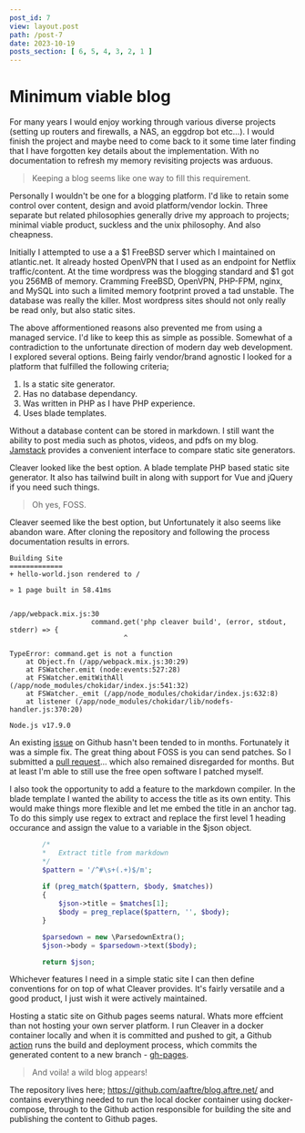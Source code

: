 ```yaml
---
post_id: 7
view: layout.post
path: /post-7
date: 2023-10-19
posts_section: [ 6, 5, 4, 3, 2, 1 ]
---
```


# Minimum viable blog

For many years I would enjoy working through various diverse projects (setting up routers and firewalls, a NAS, an eggdrop bot etc...).  I would finish the project and maybe need to come back to it some time later finding that I have forgotten key details about the implementation.  With no documentation to refresh my memory revisiting projects was arduous.

> Keeping a blog seems like one way to fill this requirement.

Personally I wouldn't be one for a blogging platform. I'd like to retain some control over content, design and avoid platform/vendor lockin. Three separate but related philosophies generally drive my approach to projects; minimal viable product, suckless and the unix philosophy. And also cheapness.

Initially I attempted to use a a $1 FreeBSD server which I maintained on atlantic.net.  It already hosted OpenVPN that I used as an endpoint for Netflix traffic/content. At the time wordpress was the blogging standard and $1 got you 256MB of memory.  Cramming FreeBSD, OpenVPN, PHP-FPM, nginx, and MySQL into such a limited memory footprint proved a tad unstable.  The database was really the killer.  Most wordpress sites should not only really be read only, but also static sites.

The above afformentioned reasons also prevented me from using a managed service.  I'd like to keep this as simple as possible.  Somewhat of a contradiction to the unfortunate direction of modern day web development.  I explored several options.  Being fairly vendor/brand agnostic I looked for a platform that fulfilled the following criteria; 

1. Is a static site generator.
2. Has no database dependancy.
3. Was written in PHP as I have PHP experience.
4. Uses blade templates.

Without a database content can be stored in markdown.  I still want the ability to post media such as photos, videos, and pdfs on my blog.  [Jamstack](https://jamstack.org/generators/) provides a convenient interface to compare static site generators. 

Cleaver looked like the best option.  A blade template PHP based static site generator.  It also has tailwind built in along with support for Vue and jQuery if you need such things.

> Oh yes, FOSS.

Cleaver seemed like the best option, but Unfortunately it also seems like abandon ware.  After cloning the repository and following the process documentation results in errors.

```
Building Site
=============
+ hello-world.json rendered to /

» 1 page built in 58.41ms


/app/webpack.mix.js:30
                    command.get('php cleaver build', (error, stdout, stderr) => {
                            ^

TypeError: command.get is not a function
    at Object.fn (/app/webpack.mix.js:30:29)
    at FSWatcher.emit (node:events:527:28)
    at FSWatcher.emitWithAll (/app/node_modules/chokidar/index.js:541:32)
    at FSWatcher._emit (/app/node_modules/chokidar/index.js:632:8)
    at listener (/app/node_modules/chokidar/lib/nodefs-handler.js:370:20)

Node.js v17.9.0
```

An existing [issue](https://github.com/aschmelyun/cleaver/issues/65) on Github hasn't been tended to in months.  Fortunately it was a simple fix.  The great thing about FOSS is you can send patches.  So I submitted a [pull request](https://github.com/aschmelyun/cleaver/pull/68/commits)... which also remained disregarded for months.  But at least I'm able to still use the free open software I patched myself.  

I also took the opportunity to add a feature to the markdown compiler.  In the blade template I wanted the ability to access the title as its own entity.  This would make things more flexible and let me embed the title in an anchor tag.  To do this simply use regex to extract and replace the first level 1 heading occurance and assign the value to a variable in the $json object.

```php
        /*
        *   Extract title from markdown
        */
        $pattern = '/^#\s+(.+)$/m';
        
        if (preg_match($pattern, $body, $matches)) 
        {
            $json->title = $matches[1];
            $body = preg_replace($pattern, '', $body);
        }    

        $parsedown = new \ParsedownExtra();
        $json->body = $parsedown->text($body);

        return $json;
```

Whichever features I need in a simple static site I can then define conventions for on top of what Cleaver provides.  It's fairly versatile and a good product, I just wish it were actively maintained.

Hosting a static site on Github pages seems natural. Whats more effcient than not hosting your own server platform.  I run Cleaver in a docker container locally and when it is committed and pushed to git, a Github [action](https://github.com/aaftre/blog.aftre.net/blob/main/.github/workflows/main.yml) runs the build and deployment process, which commits the generated content to a new branch - [gh-pages](https://github.com/aaftre/blog.aftre.net/tree/gh-pages).

> And voila! a wild blog appears!

The repository lives here; https://github.com/aaftre/blog.aftre.net/ and contains everything needed to run the local docker container using docker-compose, through to the Github action responsible for building the site and publishing the content to Github pages.
